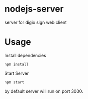 # nodejs-server
server for digio sign web client
# Usage
Install dependencies

    npm install

Start Server

    npm start

by default server will run on port 3000.        